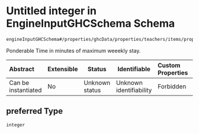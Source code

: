 # Untitled integer in EngineInputGHCSchema Schema

```txt
engineInputGHCSchema#/properties/ghcData/properties/teachers/items/properties/settings/items/properties/weeklyStay/properties/preferred
```

Ponderable Time in minutes of maximum weeekly stay.


| Abstract            | Extensible | Status         | Identifiable            | Custom Properties | Additional Properties | Access Restrictions | Defined In                                                         |
| :------------------ | ---------- | -------------- | ----------------------- | :---------------- | --------------------- | ------------------- | ------------------------------------------------------------------ |
| Can be instantiated | No         | Unknown status | Unknown identifiability | Forbidden         | Allowed               | none                | [ghc.schema.json\*](../out/ghc.schema.json "open original schema") |

## preferred Type

`integer`
